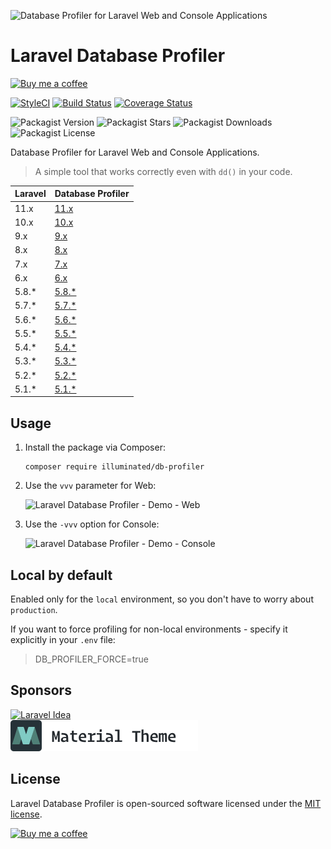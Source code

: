 ![Database Profiler for Laravel Web and Console Applications](art/1380x575-optimized.jpg)

# Laravel Database Profiler

[<img src="https://user-images.githubusercontent.com/1286821/181085373-12eee197-187a-4438-90fe-571ac6d68900.png" alt="Buy me a coffee" width="200" />](https://buymeacoffee.com/dmitry.ivanov)

[![StyleCI](https://github.styleci.io/repos/68023936/shield?branch=master&style=flat)](https://github.styleci.io/repos/68023936?branch=master)
[![Build Status](https://img.shields.io/github/actions/workflow/status/dmitry-ivanov/laravel-db-profiler/tests.yml?branch=master)](https://github.com/dmitry-ivanov/laravel-db-profiler/actions?query=workflow%3Atests+branch%3Amaster)
[![Coverage Status](https://img.shields.io/codecov/c/github/dmitry-ivanov/laravel-db-profiler/master)](https://app.codecov.io/gh/dmitry-ivanov/laravel-db-profiler/tree/master)

![Packagist Version](https://img.shields.io/packagist/v/illuminated/db-profiler)
![Packagist Stars](https://img.shields.io/packagist/stars/illuminated/db-profiler)
![Packagist Downloads](https://img.shields.io/packagist/dt/illuminated/db-profiler)
![Packagist License](https://img.shields.io/packagist/l/illuminated/db-profiler)

Database Profiler for Laravel Web and Console Applications.

> A simple tool that works correctly even with `dd()` in your code.

| Laravel | Database Profiler                                                      |
|---------|------------------------------------------------------------------------|
| 11.x    | [11.x](https://github.com/dmitry-ivanov/laravel-db-profiler/tree/11.x) |
| 10.x    | [10.x](https://github.com/dmitry-ivanov/laravel-db-profiler/tree/10.x) |
| 9.x     | [9.x](https://github.com/dmitry-ivanov/laravel-db-profiler/tree/9.x)   |
| 8.x     | [8.x](https://github.com/dmitry-ivanov/laravel-db-profiler/tree/8.x)   |
| 7.x     | [7.x](https://github.com/dmitry-ivanov/laravel-db-profiler/tree/7.x)   |
| 6.x     | [6.x](https://github.com/dmitry-ivanov/laravel-db-profiler/tree/6.x)   |
| 5.8.*   | [5.8.*](https://github.com/dmitry-ivanov/laravel-db-profiler/tree/5.8) |
| 5.7.*   | [5.7.*](https://github.com/dmitry-ivanov/laravel-db-profiler/tree/5.7) |
| 5.6.*   | [5.6.*](https://github.com/dmitry-ivanov/laravel-db-profiler/tree/5.6) |
| 5.5.*   | [5.5.*](https://github.com/dmitry-ivanov/laravel-db-profiler/tree/5.5) |
| 5.4.*   | [5.4.*](https://github.com/dmitry-ivanov/laravel-db-profiler/tree/5.4) |
| 5.3.*   | [5.3.*](https://github.com/dmitry-ivanov/laravel-db-profiler/tree/5.3) |
| 5.2.*   | [5.2.*](https://github.com/dmitry-ivanov/laravel-db-profiler/tree/5.2) |
| 5.1.*   | [5.1.*](https://github.com/dmitry-ivanov/laravel-db-profiler/tree/5.1) |

## Usage

1. Install the package via Composer:

    ```shell script
    composer require illuminated/db-profiler
    ```

2. Use the `vvv` parameter for Web:

    ![Laravel Database Profiler - Demo - Web](doc/img/demo-web-c.gif)

3. Use the `-vvv` option for Console:

    ![Laravel Database Profiler - Demo - Console](doc/img/demo-console.gif)

## Local by default

Enabled only for the `local` environment, so you don't have to worry about `production`.

If you want to force profiling for non-local environments - specify it explicitly in your `.env` file:

> DB_PROFILER_FORCE=true

## Sponsors

[![Laravel Idea](art/sponsor-laravel-idea.png)](https://laravel-idea.com)<br>
[![Material Theme UI Plugin](art/sponsor-material-theme.png)](https://material-theme.com)<br>

## License

Laravel Database Profiler is open-sourced software licensed under the [MIT license](LICENSE.md).

[<img src="https://user-images.githubusercontent.com/1286821/181085373-12eee197-187a-4438-90fe-571ac6d68900.png" alt="Buy me a coffee" width="200" />](https://buymeacoffee.com/dmitry.ivanov)&nbsp;
